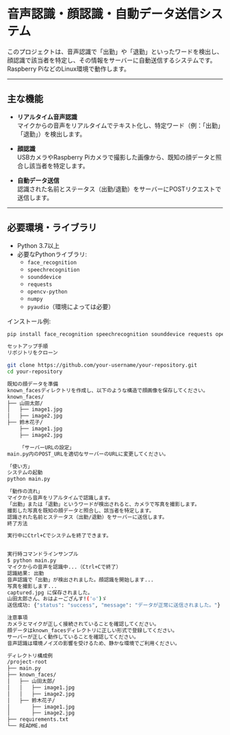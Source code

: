 # 音声認識・顔認識・自動データ送信システム

このプロジェクトは、音声認識で「出勤」や「退勤」といったワードを検出し、顔認識で該当者を特定し、その情報をサーバーに自動送信するシステムです。Raspberry PiなどのLinux環境で動作します。

---

## 主な機能

- **リアルタイム音声認識**  
  マイクからの音声をリアルタイムでテキスト化し、特定ワード（例：「出勤」「退勤」）を検出します。

- **顔認識**  
  USBカメラやRaspberry Piカメラで撮影した画像から、既知の顔データと照合し該当者を特定します。

- **自動データ送信**  
  認識された名前とステータス（出勤/退勤）をサーバーにPOSTリクエストで送信します。

---

## 必要環境・ライブラリ

- Python 3.7以上
- 必要なPythonライブラリ:
    - `face_recognition`
    - `speechrecognition`
    - `sounddevice`
    - `requests`
    - `opencv-python`
    - `numpy`
    - `pyaudio`（環境によっては必要）

インストール例:
```bash
pip install face_recognition speechrecognition sounddevice requests opencv-python numpy pyaudio

セットアップ手順
リポジトリをクローン

git clone https://github.com/your-username/your-repository.git
cd your-repository

既知の顔データを準備
known_facesディレクトリを作成し、以下のような構造で顔画像を保存してください。
known_faces/
├── 山田太郎/
│   ├── image1.jpg
│   ├── image2.jpg
├── 鈴木花子/
    ├── image1.jpg
    ├── image2.jpg

    「サーバーURLの設定」
main.py内のPOST_URLを適切なサーバーのURLに変更してください。

「使い方」
システムの起動
python main.py

「動作の流れ」
マイクから音声をリアルタイムで認識します。
「出勤」または「退勤」というワードが検出されると、カメラで写真を撮影します。
撮影した写真を既知の顔データと照合し、該当者を特定します。
認識された名前とステータス（出勤/退勤）をサーバーに送信します。
終了方法

実行中にCtrl+Cでシステムを終了できます。


実行時コマンドラインサンプル
$ python main.py
マイクからの音声を認識中...（Ctrl+Cで終了）
認識結果: 出勤
音声認識で「出勤」が検出されました。顔認識を開始します...
写真を撮影します...
captured.jpg に保存されました。
山田太郎さん、おはよーござんす!('◇')ゞ
送信成功: {"status": "success", "message": "データが正常に送信されました。"}

注意事項
カメラとマイクが正しく接続されていることを確認してください。
顔データはknown_facesディレクトリに正しい形式で登録してください。
サーバーが正しく動作していることを確認してください。
音声認識は環境ノイズの影響を受けるため、静かな環境でご利用ください。

ディレクトリ構成例
/project-root
├── main.py
├── known_faces/
│   ├── 山田太郎/
│   │   ├── image1.jpg
│   │   ├── image2.jpg
│   ├── 鈴木花子/
│       ├── image1.jpg
│       ├── image2.jpg
├── requirements.txt
└── README.md